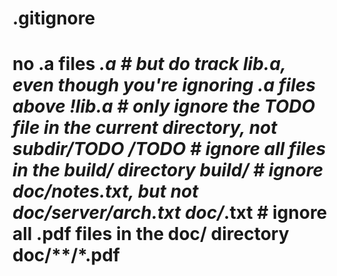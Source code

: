 # .gitignore
# no .a files *.a  # but do track lib.a, even though you're ignoring .a files above !lib.a  # only ignore the TODO file in the current directory, not subdir/TODO /TODO  # ignore all files in the build/ directory build/  # ignore doc/notes.txt, but not doc/server/arch.txt doc/*.txt  # ignore all .pdf files in the doc/ directory doc/**/*.pdf
